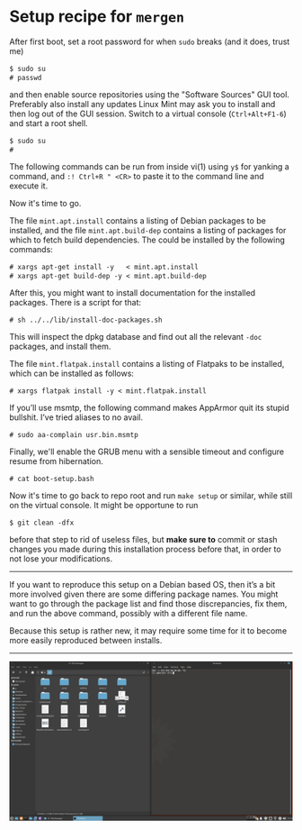 # Setup recipe for `mergen`

After first boot, set a root password for when `sudo` breaks (and it
does, trust me)

    $ sudo su
    # passwd

and then enable source repositories using the "Software Sources" GUI
tool.  Preferably also install any updates Linux Mint may ask you to install
and then log out of the GUI session.  Switch to a virtual console
(`Ctrl+Alt+F1-6`) and start a root shell.

    $ sudo su
    #

The following commands can be run from inside vi(1) using `y$` for yanking
a command, and `:! Ctrl+R " <CR>` to paste it to the command line and
execute it.

Now it's time to go.


The file `mint.apt.install` contains a listing of Debian packages to be
installed, and the file `mint.apt.build-dep` contains a listing of
packages for which to fetch build dependencies.  The could be
installed by the following commands:

    # xargs apt-get install -y   < mint.apt.install
    # xargs apt-get build-dep -y < mint.apt.build-dep

After this, you might want to install documentation for the installed
packages.  There is a script for that:

    # sh ../../lib/install-doc-packages.sh
  
This will inspect the dpkg database and find out all the relevant
`-doc` packages, and install them.

The file `mint.flatpak.install` contains a listing of Flatpaks to be
installed, which can be installed as follows:

    # xargs flatpak install -y < mint.flatpak.install

If you’ll use msmtp, the following command makes AppArmor quit its
stupid bullshit.  I’ve tried aliases to no avail.

    # sudo aa-complain usr.bin.msmtp

Finally, we'll enable the GRUB menu with a sensible timeout and
configure resume from hibernation.

    # cat boot-setup.bash

Now it's time to go back to repo root and run `make setup` or
similar, while still on the virtual console.  It might be opportune
to run

    $ git clean -dfx

before that step to rid of useless files, but **make sure to** commit
or stash changes you made during this installation process before
that, in order to not lose your modifications.

---

If you want to reproduce this setup on a Debian based OS, then it’s a
bit more involved given there are some differing package names.  You
might want to go through the package list and find those
discrepancies, fix them, and run the above command, possibly with a
different file name.

Because this setup is rather new, it may require some time for it to
become more easily reproduced between installs.

---

![screen cap](/candy/scr-mergen.png)
